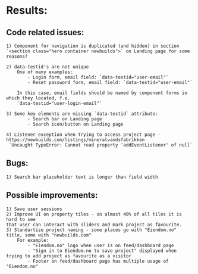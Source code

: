 # Results:

## Code related issues:

    1) Component for navigation is duplicated (and hidden) in section 
    `<section class="hero container newbuilds">` on Landing page for some reasons?

    2) data-testid's are not unique
        One of many examples: 
            - Login form, email field: `data-testid="user-email"`
            - Reset password form, email field: `data-testid="user-email"`

        In this case, email fields should be named by component forms in which they located, f.e. 
        `data-testid="user-login-email"`
 
    3) Some key elements are missing `data-testid` attribute: 
            - Search bar on Landing page
            - Search icon/button on Landing page

    4) Listener exception when trying to access project page - https://newbuilds.com/listings/mineralvandsfabrikken
     `Uncaught TypeError: Cannot read property 'addEventListener' of null` 

## Bugs: 
    1) Search bar placeholder text is longer than field width

## Possible improvements: 
    1) Save user sessions
    2) Improve UI on property tiles - on almost 40% of all tiles it is hard to see 
    that user can interact with sliders and mark project as favourite. 
    3) Standartize project naming - some places go with "Eiendom.no" title, some with "newbuilds.com" 
        For example: 
            - "Eiendom.no" logo when user is on feed/dashboard page
            - "Sign in to Eiendom.no to save project" displayed when trying to add project as favourite as a visitor
            - Footer on feed/dashboard page has multiple usage of "Eiendom.no"
    
    
  
